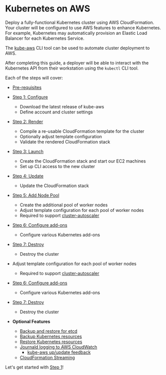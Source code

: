 # Kubernetes on AWS

Deploy a fully-functional Kubernetes cluster using AWS CloudFormation. Your cluster will be configured to use AWS features to enhance Kubernetes. For example, Kubernetes may automatically provision an Elastic Load Balancer for each Kubernetes Service.

The [kube-aws](https://github.com/kubernetes-incubator/kube-aws/releases) CLI tool can be used to automate cluster deployment to AWS.

After completing this guide, a deployer will be able to interact with the Kubernetes API from their workstation using the `kubectl` CLI tool.

Each of the steps will cover:

* [Pre-requisites][getting-started-prerequisites.md]
* [Step 1: Configure][getting-started-step-1]
  * Download the latest release of kube-aws
  * Define account and cluster settings
* [Step 2: Render][getting-started-step-2]
  * Compile a re-usable CloudFormation template for the cluster
  * Optionally adjust template configuration
  * Validate the rendered CloudFormation stack
* [Step 3: Launch][getting-started-step-3]
  * Create the CloudFormation stack and start our EC2 machines
  * Set up CLI access to the new cluster
* [Step 4: Update][getting-started-step-4]
  * Update the CloudFormation stack
* [Step 5: Add Node Pool][getting-started-step-5]
  * Create the additional pool of worker nodes
  * Adjust template configuration for each pool of worker nodes
  * Required to support [cluster-autoscaler](https://github.com/kubernetes/contrib/tree/master/cluster-autoscaler)
* [Step 6: Configure add-ons][getting-started-step-6]
  * Configure various Kubernetes add-ons
* [Step 7: Destroy][getting-started-step-7]
  * Destroy the cluster



* Adjust template configuration for each pool of worker nodes
  * Required to support [cluster-autoscaler](https://github.com/kubernetes/contrib/tree/master/cluster-autoscaler)
* [Step 6: Configure add-ons](/Documentation/kubernetes-on-aws-add-ons.md)
  * Configure various Kubernetes add-ons
* [Step 7: Destroy](/Documentation/kubernetes-on-aws-destroy.md)
  * Destroy the cluster
* **Optional Features**
  * [Backup and restore for etcd](/Documentation/kubernetes-on-aws-backup-and-restore-for-etcd.md)
  * [Backup Kubernetes resources](/Documentation/kubernetes-on-aws-backup.md)
  * [Restore Kubernetes resources](/contrib/cluster-backup/README.md)
  * [Journald logging to AWS CloudWatch](/Documentation/kubernetes-on-aws-journald-cloudwatch-logs.md)
    * [kube-aws up/update feedback](/Documentation/kubernetes-on-aws-journald-cloudwatch-logs.md)
  * [CloudFormation Streaming](/Documentation/kubernetes-on-aws-cloudformation-streaming.md)


Let's get started with [Step 1](step-1-configure.md)!

[getting-started-prerequisites.md]: prerequisites.md
[getting-started-step-1]: step-1-configure.md
[getting-started-step-2]: step-2-render.md
[getting-started-step-3]: step-3-launch.md
[getting-started-step-4]: step-4-update.md
[getting-started-step-5]: step-5-add-node-pool.md
[getting-started-step-6]: step-6-configure-add-ons.md
[getting-started-step-7]: step-7-destroy.md

